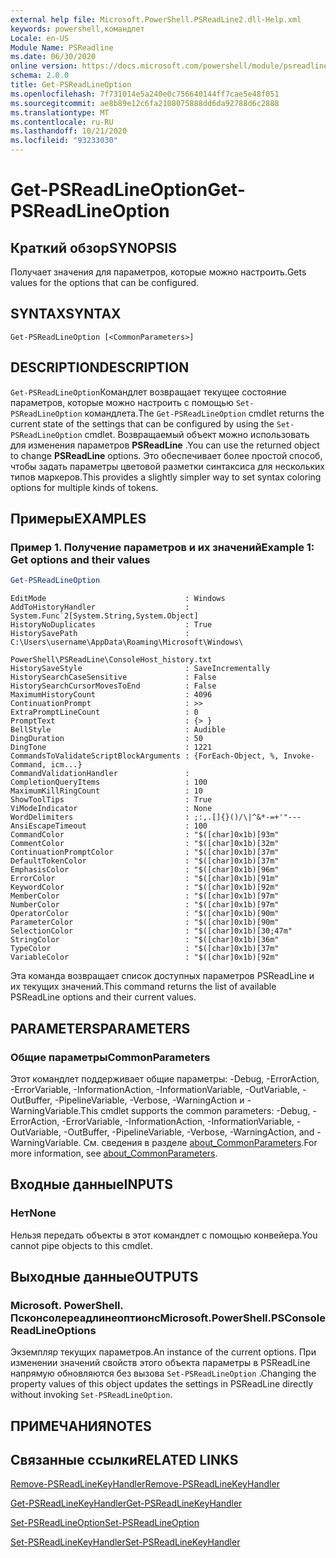 ```yaml
---
external help file: Microsoft.PowerShell.PSReadLine2.dll-Help.xml
keywords: powershell,командлет
Locale: en-US
Module Name: PSReadline
ms.date: 06/30/2020
online version: https://docs.microsoft.com/powershell/module/psreadline/get-psreadlineoption?view=powershell-5.1&WT.mc_id=ps-gethelp
schema: 2.0.0
title: Get-PSReadLineOption
ms.openlocfilehash: 7f731014e5a240e0c756640144ff7cae5e48f051
ms.sourcegitcommit: ae8b89e12c6fa2108075888dd6da92788d6c2888
ms.translationtype: MT
ms.contentlocale: ru-RU
ms.lasthandoff: 10/21/2020
ms.locfileid: "93233030"
---
```

# <span data-ttu-id="c8c05-103">Get-PSReadLineOption</span><span class="sxs-lookup"><span data-stu-id="c8c05-103">Get-PSReadLineOption</span></span>

## <span data-ttu-id="c8c05-104">Краткий обзор</span><span class="sxs-lookup"><span data-stu-id="c8c05-104">SYNOPSIS</span></span>
<span data-ttu-id="c8c05-105">Получает значения для параметров, которые можно настроить.</span><span class="sxs-lookup"><span data-stu-id="c8c05-105">Gets values for the options that can be configured.</span></span>

## <span data-ttu-id="c8c05-106">SYNTAX</span><span class="sxs-lookup"><span data-stu-id="c8c05-106">SYNTAX</span></span>

```
Get-PSReadLineOption [<CommonParameters>]
```

## <span data-ttu-id="c8c05-107">DESCRIPTION</span><span class="sxs-lookup"><span data-stu-id="c8c05-107">DESCRIPTION</span></span>

<span data-ttu-id="c8c05-108">`Get-PSReadLineOption`Командлет возвращает текущее состояние параметров, которые можно настроить с помощью `Set-PSReadLineOption` командлета.</span><span class="sxs-lookup"><span data-stu-id="c8c05-108">The `Get-PSReadLineOption` cmdlet returns the current state of the settings that can be configured by using the `Set-PSReadLineOption` cmdlet.</span></span> <span data-ttu-id="c8c05-109">Возвращаемый объект можно использовать для изменения параметров **PSReadLine** .</span><span class="sxs-lookup"><span data-stu-id="c8c05-109">You can use the returned object to change **PSReadLine** options.</span></span> <span data-ttu-id="c8c05-110">Это обеспечивает более простой способ, чтобы задать параметры цветовой разметки синтаксиса для нескольких типов маркеров.</span><span class="sxs-lookup"><span data-stu-id="c8c05-110">This provides a slightly simpler way to set syntax coloring options for multiple kinds of tokens.</span></span>

## <span data-ttu-id="c8c05-111">Примеры</span><span class="sxs-lookup"><span data-stu-id="c8c05-111">EXAMPLES</span></span>

### <span data-ttu-id="c8c05-112">Пример 1. Получение параметров и их значений</span><span class="sxs-lookup"><span data-stu-id="c8c05-112">Example 1: Get options and their values</span></span>

```powershell
Get-PSReadLineOption
```

```Output
EditMode                               : Windows
AddToHistoryHandler                    : System.Func`2[System.String,System.Object]
HistoryNoDuplicates                    : True
HistorySavePath                        : C:\Users\username\AppData\Roaming\Microsoft\Windows\
                                         PowerShell\PSReadLine\ConsoleHost_history.txt
HistorySaveStyle                       : SaveIncrementally
HistorySearchCaseSensitive             : False
HistorySearchCursorMovesToEnd          : False
MaximumHistoryCount                    : 4096
ContinuationPrompt                     : >>
ExtraPromptLineCount                   : 0
PromptText                             : {> }
BellStyle                              : Audible
DingDuration                           : 50
DingTone                               : 1221
CommandsToValidateScriptBlockArguments : {ForEach-Object, %, Invoke-Command, icm...}
CommandValidationHandler               :
CompletionQueryItems                   : 100
MaximumKillRingCount                   : 10
ShowToolTips                           : True
ViModeIndicator                        : None
WordDelimiters                         : ;:,.[]{}()/\|^&*-=+'"---
AnsiEscapeTimeout                      : 100
CommandColor                           : "$([char]0x1b)[93m"
CommentColor                           : "$([char]0x1b)[32m"
ContinuationPromptColor                : "$([char]0x1b)[37m"
DefaultTokenColor                      : "$([char]0x1b)[37m"
EmphasisColor                          : "$([char]0x1b)[96m"
ErrorColor                             : "$([char]0x1b)[91m"
KeywordColor                           : "$([char]0x1b)[92m"
MemberColor                            : "$([char]0x1b)[97m"
NumberColor                            : "$([char]0x1b)[97m"
OperatorColor                          : "$([char]0x1b)[90m"
ParameterColor                         : "$([char]0x1b)[90m"
SelectionColor                         : "$([char]0x1b)[30;47m"
StringColor                            : "$([char]0x1b)[36m"
TypeColor                              : "$([char]0x1b)[37m"
VariableColor                          : "$([char]0x1b)[92m"
```

<span data-ttu-id="c8c05-113">Эта команда возвращает список доступных параметров PSReadLine и их текущих значений.</span><span class="sxs-lookup"><span data-stu-id="c8c05-113">This command returns the list of available PSReadLine options and their current values.</span></span>

## <span data-ttu-id="c8c05-114">PARAMETERS</span><span class="sxs-lookup"><span data-stu-id="c8c05-114">PARAMETERS</span></span>

### <span data-ttu-id="c8c05-115">Общие параметры</span><span class="sxs-lookup"><span data-stu-id="c8c05-115">CommonParameters</span></span>

<span data-ttu-id="c8c05-116">Этот командлет поддерживает общие параметры: -Debug, -ErrorAction, -ErrorVariable, -InformationAction, -InformationVariable, -OutVariable, -OutBuffer, -PipelineVariable, -Verbose, -WarningAction и -WarningVariable.</span><span class="sxs-lookup"><span data-stu-id="c8c05-116">This cmdlet supports the common parameters: -Debug, -ErrorAction, -ErrorVariable, -InformationAction, -InformationVariable, -OutVariable, -OutBuffer, -PipelineVariable, -Verbose, -WarningAction, and -WarningVariable.</span></span> <span data-ttu-id="c8c05-117">См. сведения в разделе [about_CommonParameters](http://go.microsoft.com/fwlink/?LinkID=113216).</span><span class="sxs-lookup"><span data-stu-id="c8c05-117">For more information, see [about_CommonParameters](http://go.microsoft.com/fwlink/?LinkID=113216).</span></span>

## <span data-ttu-id="c8c05-118">Входные данные</span><span class="sxs-lookup"><span data-stu-id="c8c05-118">INPUTS</span></span>

### <span data-ttu-id="c8c05-119">Нет</span><span class="sxs-lookup"><span data-stu-id="c8c05-119">None</span></span>

<span data-ttu-id="c8c05-120">Нельзя передать объекты в этот командлет с помощью конвейера.</span><span class="sxs-lookup"><span data-stu-id="c8c05-120">You cannot pipe objects to this cmdlet.</span></span>

## <span data-ttu-id="c8c05-121">Выходные данные</span><span class="sxs-lookup"><span data-stu-id="c8c05-121">OUTPUTS</span></span>

### <span data-ttu-id="c8c05-122">Microsoft. PowerShell. Псконсолереадлинеоптионс</span><span class="sxs-lookup"><span data-stu-id="c8c05-122">Microsoft.PowerShell.PSConsoleReadLineOptions</span></span>

<span data-ttu-id="c8c05-123">Экземпляр текущих параметров.</span><span class="sxs-lookup"><span data-stu-id="c8c05-123">An instance of the current options.</span></span> <span data-ttu-id="c8c05-124">При изменении значений свойств этого объекта параметры в PSReadLine напрямую обновляются без вызова `Set-PSReadLineOption` .</span><span class="sxs-lookup"><span data-stu-id="c8c05-124">Changing the property values of this object updates the settings in PSReadLine directly without invoking `Set-PSReadLineOption`.</span></span>

## <span data-ttu-id="c8c05-125">ПРИМЕЧАНИЯ</span><span class="sxs-lookup"><span data-stu-id="c8c05-125">NOTES</span></span>

## <span data-ttu-id="c8c05-126">Связанные ссылки</span><span class="sxs-lookup"><span data-stu-id="c8c05-126">RELATED LINKS</span></span>

[<span data-ttu-id="c8c05-127">Remove-PSReadLineKeyHandler</span><span class="sxs-lookup"><span data-stu-id="c8c05-127">Remove-PSReadLineKeyHandler</span></span>](Remove-PSReadLineKeyHandler.md)

[<span data-ttu-id="c8c05-128">Get-PSReadLineKeyHandler</span><span class="sxs-lookup"><span data-stu-id="c8c05-128">Get-PSReadLineKeyHandler</span></span>](Get-PSReadLineKeyHandler.md)

[<span data-ttu-id="c8c05-129">Set-PSReadLineOption</span><span class="sxs-lookup"><span data-stu-id="c8c05-129">Set-PSReadLineOption</span></span>](Set-PSReadLineOption.md)

[<span data-ttu-id="c8c05-130">Set-PSReadLineKeyHandler</span><span class="sxs-lookup"><span data-stu-id="c8c05-130">Set-PSReadLineKeyHandler</span></span>](Set-PSReadLineKeyHandler.md)
